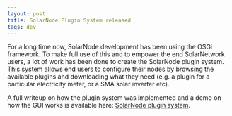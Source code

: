 ```yaml
---
layout: post
title: SolarNode Plugin System released
tags: dev
---
```

For a long time now, SolarNode development has been using the OSGi framework.  To make full use of this and to empower the end SolarNetwork users, a lot of work has been done to create the SolarNode plugin system.  This system allows end users to configure their nodes by browsing the available plugins and downloading what they need (e.g. a plugin for a particular electricity meter, or a SMA solar inverter etc).

A full writeup on how the plugin system was implemented and a demo on how the GUI works is available here: [SolarNode plugin system](http://blog.greenstage.co.nz/2014/05/solarnode-plugin-system.html).

